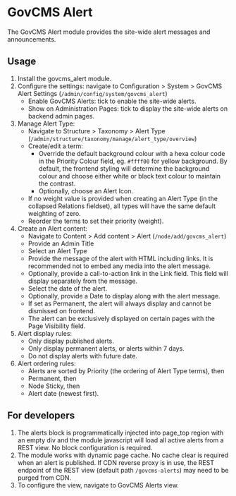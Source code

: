 # GovCMS Alert
The GovCMS Alert module provides the site-wide alert messages and announcements.

## Usage
  1. Install the govcms_alert module.
  2. Configure the settings: navigate to Configuration > System > GovCMS
  Alert Settings (`/admin/config/system/govcms_alert`)
      * Enable GovCMS Alerts: tick to enable the site-wide alerts.
      * Show on Administration Pages: tick to display the site-wide alerts on
      backend admin pages.
  3. Manage Alert Type:
      * Navigate to Structure > Taxonomy > Alert Type (`/admin/structure/taxonomy/manage/alert_type/overview`)      
      * Create/edit a term:
          + Override the default background colour with a hexa colour code in
          the Priority Colour field, eg. `#ffff00` for yellow background. By
          default, the frontend styling will determine the background colour
          and choose either white or black text colour to maintain the contrast.
          + Optionally, choose an Alert Icon.
      * If no weight value is provided when creating an Alert Type (in the 
      collapsed Relations fieldset), all types will have the same default 
      weighting of zero.
      * Reorder the terms to set their priority (weight).
  4. Create an Alert content:
      * Navigate to Content > Add content > Alert (`/node/add/govcms_alert`)
      * Provide an Admin Title
      * Select an Alert Type
      * Provide the message of the alert with HTML including links. It is
      recommended not to embed any media into the alert message.
      * Optionally, provide a call-to-action link in the Link field. This field
      will display separately from the message. 
      * Select the date of the alert.
      * Optionally, provide a Date to display along with the alert message.
      * If set as Permanent, the alert will always display and cannot be
      dismissed on frontend.
      * The alert can be exclusively displayed on certain pages with the Page
      Visibility field.
  5. Alert display rules:
      * Only display published alerts.
      * Only display permanent alerts, or alerts within 7 days.
      * Do not display alerts with future date.
  6. Alert ordering rules:
      * Alerts are sorted by Priority (the ordering of Alert Type terms), then
      * Permanent, then
      * Node Sticky, then
      * Alert date (newest first).
               
## For developers
  1. The alerts block is programmatically injected into page_top region with an 
  empty div and the module javascript will load all active alerts from a REST 
  view. No block configuration is required.
  2. The module works with dynamic page cache. No cache clear is required when
  an alert is published. If CDN reverse proxy is in use, the REST endpoint of
  the REST view (default path `/govcms-alerts`) may need to be purged from CDN.
  3. To configure the view, navigate to GovCMS Alerts view.       
